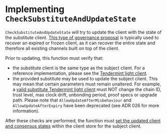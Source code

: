 <!--
order: 9
-->

# Implementing `CheckSubstituteAndUpdateState`

`CheckSubstituteAndUpdateState` will try to update the client with the state of the substitute client. [This type of governance proposal](https://ibc.cosmos.network/main/ibc/proposals.html) is typically used to recover an expired or frozen client, as it can recover the entire state and therefore all existing channels built on top of the client.

Prior to updating, this function must verify that:
- the substitute client is the same type as the subject client. For a reference implementation, please see the [Tendermint light client](https://github.com/cosmos/ibc-go/blob/02-client-refactor-beta1/modules/light-clients/07-tendermint/proposal_handle.go#L32).
- the provided substitute may be used to update the subject client. This may mean that certain parameters must remain unaltered. For example, a [valid substitute Tendermint light client](https://github.com/cosmos/ibc-go/blob/02-client-refactor-beta1/modules/light-clients/07-tendermint/proposal_handle.go#L84) must NOT change the chain ID, trust level, max clock drift, unbonding period, proof specs or upgrade path. Please note that `AllowUpdateAfterMisbehaviour` and `AllowUpdateAfterExpiry` have been deprecated (see ADR 026 for more information).

After these checks are performed, the function must [set the updated client and consensus states](https://github.com/cosmos/ibc-go/blob/02-client-refactor-beta1/modules/light-clients/07-tendermint/proposal_handle.go#L77) within the client store for the subject client.